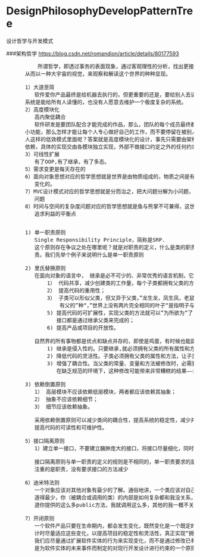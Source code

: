 # DesignPhilosophyDevelopPatternTree
设计哲学与开发模式

###架构哲学
https://blog.csdn.net/romandion/article/details/80177593


<pre>
          所谓哲学，即透过事务的表面现象，通过客观理性的分析，找出更接近事物本质的通用解。
      从而以一种大宇宙的视觉，来观察和解读这个世界的种种显现。
     
      1）大道至简
         软件爱你产品最终是给机器去执行的，但更重要的还是，要给别人去读懂的。没有一个复杂的
      系统是能给所有人读懂的，也没有人愿意去维护一个极度复杂的系统。
      2）高度模块化
         高内聚低耦合
         软件研发是要团队配合才能完成的作品，那么，团队的每个成员最终都只能分到系统中的一个
      小功能，那么怎样才能让每个人专心做好自己的工作，而不要停留在被别人打断和不断的打断别
      人这样的低效模式里面呢？答案就是高度模块化的设计，事先只需要由架构师约定模块之间的
      依赖，具体的实现交由各模块独立实现，外部不做接口约定之外的任何约束。
      3）可线性扩展
         有了OOP,有了继承，有了多态。
      5）需求变更是每天存在的
      6）面向对象思想对应的哲学思想就是世界是由物质组成的，物质之间是有联系的，物质是运动
         变化的。
      7）MVC设计模式对应的哲学思想就是分而治之，把大问题分解为小问题，把复杂问题分解为简单
         问题
      8）时间与空间的复杂度问题对应的哲学思想就是鱼与熊掌不可兼得，这世界不能追求完美，只能
         追求利益的平衡点
</pre>

<pre>
      
      1) 单一职责原则
         Single Responsibility Principle，简称是SRP.
         这个原则存在争议之处在哪里呢？就是对职责的定义，什么是类的职责，以及怎么划分类的职
         责。我们先举个例子来说明什么是单一职责原则

      2) 里氏替换原则
         在面向对象的语言中， 继承是必不可少的、非常优秀的语言机制，它有如下优点：
             1） 代码共享，减少创建类的工作量，每个子类都拥有父类的方法和属性；
             2） 提高代码的重用性；
             3） 子类可以形似父类，但又异于父类，”龙生龙，凤生凤，老鼠生来会打洞“是说子拥
                 有父的”种“，”世界上没有两片完全相同的叶子“是指明子与父的不同；
             5) 提高代码的可扩展性，实现父类的方法就可以”为所欲为“了，很多开源框架的扩展
                接口都是通过继承父类来完成的；
             6) 提高产品或项目的开放性。

         自然界的所有事物都是优点和缺点并存的，即使是鸡蛋，有时候也能跳出骨头来，继承的缺点如下：
             1) 继承是侵入性的。只要继承,就必须拥有父类的所有属性和方法；
             2) 降低代码的灵活性。子类必须拥有父类的属性和方法，让子类自由的世界中多了些约束；
             3) 增强了耦合性。当父类的常量、变量和方法被修改时，必需要考虑子类的修改，而且
                在缺乏规范的环境下，这种修改可能带来非常糟糕的结果——大片的代码需要重构。

      3) 依赖倒置原则
         1） 高层模块不应该依赖低层模块，两者都应该依赖其抽象；
         2） 抽象不应该依赖细节；
         3） 细节应该依赖抽象。

         采用依赖倒置原则可以减少类间的耦合性，提高系统的稳定性，减少并行开发引起的风险，
         提高代码的可读性和可维护性。

      5）接口隔离原则
         1）建立单一接口，不要建立臃肿庞大的接口，将接口尽量细化，同时接口中的方法应该尽量少。

         接口隔离原则与单一职责的定义的规则是不相同的，单一职责要求的是类和接口职责单一，
         注重的是职责，没有要求接口的方法减少

      6）迪米特法则
         一个对象应该对其他对象有最少的了解。通俗地讲，一个类应该对自己需要耦合或调用的类知
         道得最少，你（被耦合或调用的类）的内部是如何复杂都和我没关系，那是你的事情，我就知
         道你提供的这么多public方法，我就调用这么多，其他的我一概不关心。

      7）开闭原则
         一个软件产品只要在生命期内，都会发生变化，既然变化是一个既定的事实，我们就应该在设
         计时尽量适应这些变化，以提高项目的稳定性和灵活性，真正实现“拥抱变化”。开闭原则告诉
         我们应尽量通过扩展软件实体的行为来实现变化，而不是通过修改已有的代码来完成变化，它
         是为软件实体的未来事件而制定的对现行开发设计进行约束的一个原则
</pre>
